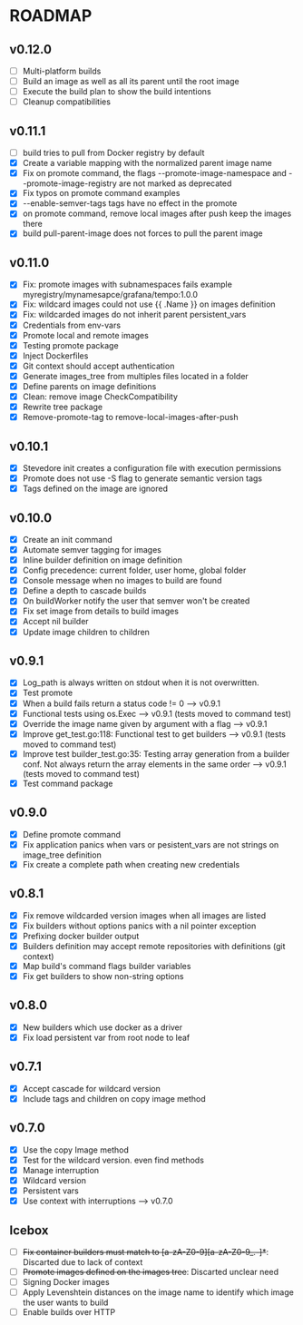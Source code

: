 # ROADMAP

## v0.12.0

- [ ] Multi-platform builds
- [ ] Build an image as well as all its parent until the root image
- [ ] Execute the build plan to show the build intentions
- [ ] Cleanup compatibilities

## v0.11.1

- [ ] build tries to pull from Docker registry by default
- [x] Create a variable mapping with the normalized parent image name
- [x] Fix on promote command, the flags --promote-image-namespace and --promote-image-registry are not marked as deprecated
- [x] Fix typos on promote command examples
- [x] --enable-semver-tags tags have no effect in the promote
- [x] on promote command, remove local images after push keep the images there
- [x] build pull-parent-image does not forces to pull the parent image

## v0.11.0

- [x] Fix: promote images with subnamespaces fails example myregistry/mynamesapce/grafana/tempo:1.0.0
- [x] Fix: wildcard images could not use {{ .Name }} on images definition
- [x] Fix: wildcarded images do not inherit parent persistent_vars
- [x] Credentials from env-vars
- [x] Promote local and remote images
- [x] Testing promote package
- [x] Inject Dockerfiles
- [x] Git context should accept authentication
- [x] Generate images_tree from multiples files located in a folder
- [x] Define parents on image definitions
- [x] Clean: remove image CheckCompatibility
- [x] Rewrite tree package
- [x] Remove-promote-tag to remove-local-images-after-push

## v0.10.1

- [x] Stevedore init creates a configuration file with execution permissions
- [x] Promote does not use -S flag to generate semantic version tags
- [x] Tags defined on the image are ignored

## v0.10.0

- [x] Create an init command
- [x] Automate semver tagging for images
- [x] Inline builder definition on image definition
- [x] Config precedence: current folder, user home, global folder
- [x] Console message when no images to build are found
- [x] Define a depth to cascade builds
- [x] On buildWorker notify the user that semver won't be created
- [x] Fix set image from details to build images
- [x] Accept nil builder
- [x] Update image children to children

## v0.9.1

- [x] Log_path is always written on stdout when it is not overwritten.
- [x] Test promote
- [x] When a build fails return a status code != 0 --> v0.9.1
- [x] Functional tests using os.Exec --> v0.9.1 (tests moved to command test)
- [x] Override the image name given by argument with a flag --> v0.9.1
- [x] Improve get_test.go:118: Functional test to get builders --> v0.9.1 (tests moved to command test)
- [x] Improve test builder_test.go:35: Testing array generation from a builder conf. Not always return the array elements in the same order --> v0.9.1 (tests moved to command test)
- [x] Test command package

## v0.9.0

- [x] Define promote command
- [x] Fix application panics when vars or pesistent_vars are not strings on image_tree definition
- [x] Fix create a complete path when creating new credentials

## v0.8.1

- [x] Fix remove wildcarded version images when all images are listed  
- [x] Fix builders without options panics with a nil pointer exception
- [x] Prefixing docker builder output
- [x] Builders definition may accept remote repositories with definitions (git context)
- [x] Map build's command flags builder variables
- [x] Fix get builders to show non-string options

## v0.8.0

- [x] New builders which use docker as a driver
- [x] Fix load persistent var from root node to leaf

## v0.7.1

- [x] Accept cascade for wildcard version
- [x] Include tags and children on copy image method

## v0.7.0

- [x] Use the copy Image method
- [x] Test for the wildcard version. even find methods
- [x] Manage interruption
- [x] Wildcard version
- [x] Persistent vars
- [x] Use context with interruptions --> v0.7.0

## Icebox

- [ ] ~~Fix container builders must match to [a-zA-Z0-9][a-zA-Z0-9_.-]*~~: Discarted due to lack of context
- [ ] ~~Promote images defined on the images tree~~: Discarted unclear need
- [ ] Signing Docker images
- [ ] Apply Levenshtein distances on the image name to identify which image the user wants to build
- [ ] Enable builds over HTTP
